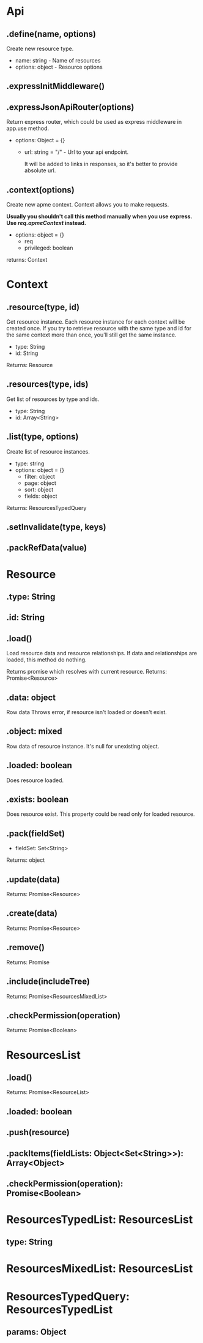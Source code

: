 
# Api

## .define(name, options)

Create new resource type.

- name: string - Name of resources
- options: object - Resource options

## .expressInitMiddleware()

## .expressJsonApiRouter(options)

Return express router, which could be used as express middleware in app.use method.

- options: Object = {}
    - url: string = "/" - Url to your api endpoint.
    
        It will be added to links in responses, so it's better to provide absolute url.

## .context(options)

Create new apme context. Context allows you to make requests.

__Usually you shouldn't call this method manually when you use express. Use _req.apmeContext_ instead.__

- options: object = {}
    - req
    - privileged: boolean
    
returns: Context

# Context

## .resource(type, id)

Get resource instance. Each resource instance for each context will be created once.
If you try to retrieve resource with the same type and id for the same context more than once, you'll still get the same instance.

- type: String
- id: String

Returns: Resource

## .resources(type, ids)

Get list of resources by type and ids.

- type: String
- id: Array\<String>

## .list(type, options)

Create list of resource instances.

- type: string
- options: object = {}
    - filter: object
    - page: object
    - sort: object
    - fields: object
    
Returns: ResourcesTypedQuery

## .setInvalidate(type, keys)

## .packRefData(value)

# Resource

## .type: String

## .id: String

## .load()

Load resource data and resource relationships.
If data and relationships are loaded, this method do nothing.
 
Returns promise which resolves with current resource.
Returns: Promise\<Resource>

## .data: object
Row data
Throws error, if resource isn't loaded or doesn't exist.

## .object: mixed

Row data of resource instance.
It's null for unexisting object.

## .loaded: boolean

Does resource loaded.

## .exists: boolean

Does resource exist.
This property could be read only for loaded resource.

## .pack(fieldSet)

- fieldSet: Set\<String\>

Returns: object

## .update(data)

Returns: Promise\<Resource>

## .create(data)

Returns: Promise\<Resource>

## .remove()

Returns: Promise

## .include(includeTree)

Returns: Promise\<ResourcesMixedList>

## .checkPermission(operation)

Returns: Promise\<Boolean>

# ResourcesList

## .load()

Returns: Promise\<ResourceList>

## .loaded: boolean

## .push(resource)

## .packItems(fieldLists: Object\<Set\<String>>): Array\<Object>

## .checkPermission(operation): Promise\<Boolean>

# ResourcesTypedList: ResourcesList

## type: String

# ResourcesMixedList: ResourcesList

# ResourcesTypedQuery: ResourcesTypedList

## params: Object
